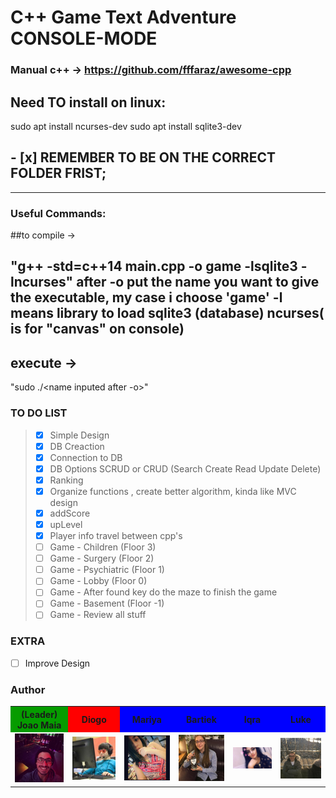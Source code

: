 # C++ Game Text Adventure CONSOLE-MODE
### Manual c++ -> https://github.com/fffaraz/awesome-cpp
## Need TO install on linux:
sudo apt install ncurses-dev
sudo apt install sqlite3-dev

## - [x] REMEMBER TO BE ON THE CORRECT FOLDER FRIST;
---
### Useful Commands:
##to compile ->

__"g++ -std=c++14 main.cpp -o game -lsqlite3 -lncurses"__ after -o put the name you want to give the executable, my case i choose 'game' -l means library to load sqlite3 (database) ncurses( is for "canvas" on console)
---
## execute -> 
"sudo ./<name inputed after -o>"


### TO DO LIST



> - [x] Simple Design
> - [x] DB Creaction
> - [x] Connection to DB
> - [x] DB Options SCRUD or CRUD (Search Create Read Update Delete)
> - [x] Ranking
> - [x] Organize functions , create better algorithm, kinda like MVC design 
> - [x] addScore
> - [x] upLevel
> - [x] Player info travel between cpp's 
> - [ ] Game - Children     (Floor 3)
> - [ ] Game - Surgery      (Floor 2)
> - [ ] Game - Psychiatric  (Floor 1)
> - [ ] Game - Lobby        (Floor 0)
> - [ ] Game - After found key do the maze to finish the game 
> - [ ] Game - Basement     (Floor -1)
> - [ ] Game - Review all stuff


### EXTRA 

- [ ] Improve Design 





### Author


<table>
  <tr>
    <th bgcolor="#069c00">(Leader)<br>Joao Maia</th>
    <th bgcolor="red">Diogo</th> 
    <th bgcolor="blue">Mariya</th>
    <th bgcolor="blue">Bartiek</th>
    <th bgcolor="blue">Iqra</th>
    <th bgcolor="blue">Luke</th>
  </tr>
  <tr>
    <td><a href="https://twitter.com/wannabevunf1"><img src="authorsIMG/joao_maia.jpg" width="100"></a></td>
    <td><a href="https://www.instagram.com/diogo.avm/"><img src="authorsIMG/diogo.jpg" width="100"></a></td>
    <td><a href="https://www.instagram.com/mariya_lok/"><img src="authorsIMG/mariya.jpg" width="100"></a></td>
    <td><a href="https://www.instagram.com/everlasting_sleep/"><img src="authorsIMG/bartek.jpg" width="100"></a></td>
    <td><a href="https://www.instagram.com/_iqrakhxn/"><img src="authorsIMG/iqra.jpg" width="100"></a></td>
    <td><a href="https://www.instagram.com/lukeromp/"><img src="authorsIMG/luke.jpg" width="100"></td>
  </tr>

</table>

